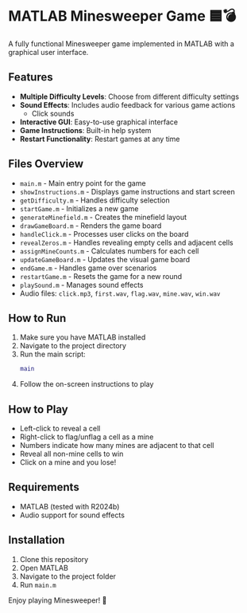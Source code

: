 # MATLAB Minesweeper Game 🟦💣

A fully functional Minesweeper game implemented in MATLAB with a graphical user interface.

## Features

- **Multiple Difficulty Levels**: Choose from different difficulty settings
- **Sound Effects**: Includes audio feedback for various game actions
  - Click sounds
- **Interactive GUI**: Easy-to-use graphical interface
- **Game Instructions**: Built-in help system
- **Restart Functionality**: Restart games at any time

## Files Overview

- `main.m` - Main entry point for the game
- `showInstructions.m` - Displays game instructions and start screen
- `getDifficulty.m` - Handles difficulty selection
- `startGame.m` - Initializes a new game
- `generateMinefield.m` - Creates the minefield layout
- `drawGameBoard.m` - Renders the game board
- `handleClick.m` - Processes user clicks on the board
- `revealZeros.m` - Handles revealing empty cells and adjacent cells
- `assignMineCounts.m` - Calculates numbers for each cell
- `updateGameBoard.m` - Updates the visual game board
- `endGame.m` - Handles game over scenarios
- `restartGame.m` - Resets the game for a new round
- `playSound.m` - Manages sound effects
- Audio files: `click.mp3`, `first.wav`, `flag.wav`, `mine.wav`, `win.wav`

## How to Run

1. Make sure you have MATLAB installed
2. Navigate to the project directory
3. Run the main script:
   ```matlab
   main
   ```
4. Follow the on-screen instructions to play

## How to Play

- Left-click to reveal a cell
- Right-click to flag/unflag a cell as a mine
- Numbers indicate how many mines are adjacent to that cell
- Reveal all non-mine cells to win
- Click on a mine and you lose!

## Requirements

- MATLAB (tested with R2024b)
- Audio support for sound effects

## Installation

1. Clone this repository
2. Open MATLAB
3. Navigate to the project folder
4. Run `main.m`

Enjoy playing Minesweeper! 🎯
